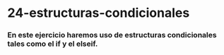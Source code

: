 # 24-estructuras-condicionales

### En este ejercicio haremos uso de estructuras condicionales tales como el if y el elseif.
